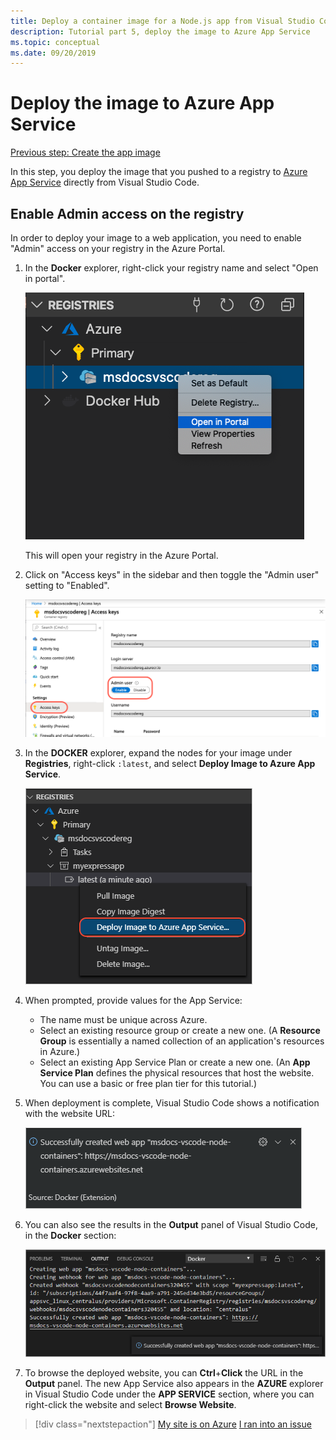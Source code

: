 ```yaml
---
title: Deploy a container image for a Node.js app from Visual Studio Code
description: Tutorial part 5, deploy the image to Azure App Service
ms.topic: conceptual
ms.date: 09/20/2019
---
```


# Deploy the image to Azure App Service

[Previous step: Create the app image](tutorial-vscode-docker-node-04.md)

In this step, you deploy the image that you pushed to a registry to [Azure App Service](https://azure.microsoft.com/services/app-service/) directly from Visual Studio Code.

## Enable Admin access on the registry

In order to deploy your image to a web application, you need to enable "Admin" access on your registry in the Azure Portal.

1. In the **Docker** explorer, right-click your registry name and select "Open in portal". 

    ![Open in portal command in VS Code](media/deploy-containers/open-in-portal.png)

    This will open your registry in the Azure Portal.

1. Click on "Access keys" in the sidebar and then toggle the "Admin user" setting to "Enabled".  
    
    ![Enable admin user setting in Azure Portal](media/deploy-containers/access-keys.png)

1. In the **DOCKER** explorer, expand the nodes for your image under **Registries**, right-click `:latest`, and select **Deploy Image to Azure App Service**.

    ![Deploy From the Explorer](media/deploy-containers/deploy-image-command.png)

1. When prompted, provide values for the App Service:

    - The name must be unique across Azure.
    - Select an existing resource group or create a new one. (A **Resource Group** is essentially a named collection of an application's resources in Azure.)
    - Select an existing App Service Plan or create a new one. (An **App Service Plan** defines the physical resources that host the website. You can use a basic or free plan tier for this tutorial.)

1. When deployment is complete, Visual Studio Code shows a notification with the website URL:

    ![Successful deployment message](media/deploy-containers/deploy-successful.png)

1. You can also see the results in the **Output** panel of Visual Studio Code, in the **Docker** section:

    ![Successful deployment output](media/deploy-containers/deploy-output.png)

1. To browse the deployed website, you can **Ctrl**+**Click** the URL in the **Output** panel. The new App Service also appears in the **AZURE** explorer in Visual Studio Code under the **APP SERVICE** section, where you can right-click the website and select **Browse Website**.

> [!div class="nextstepaction"]
> [My site is on Azure](tutorial-vscode-docker-node-06.md) [I ran into an issue](https://www.research.net/r/PWZWZ52?tutorial=docker-extension&step=deploy-app)
